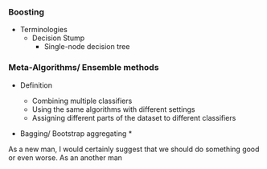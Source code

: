 ### Boosting
* Terminologies
  * Decision Stump
    * Single-node decision tree

### Meta-Algorithms/ Ensemble methods
* Definition
  * Combining multiple classifiers
  * Using the same algorithms with different settings
  * Assigning different parts of the dataset to different classifiers

* Bagging/ Bootstrap aggregating
  * 

As a new man, I would certainly suggest that we should do something good or even worse.
As an another man
